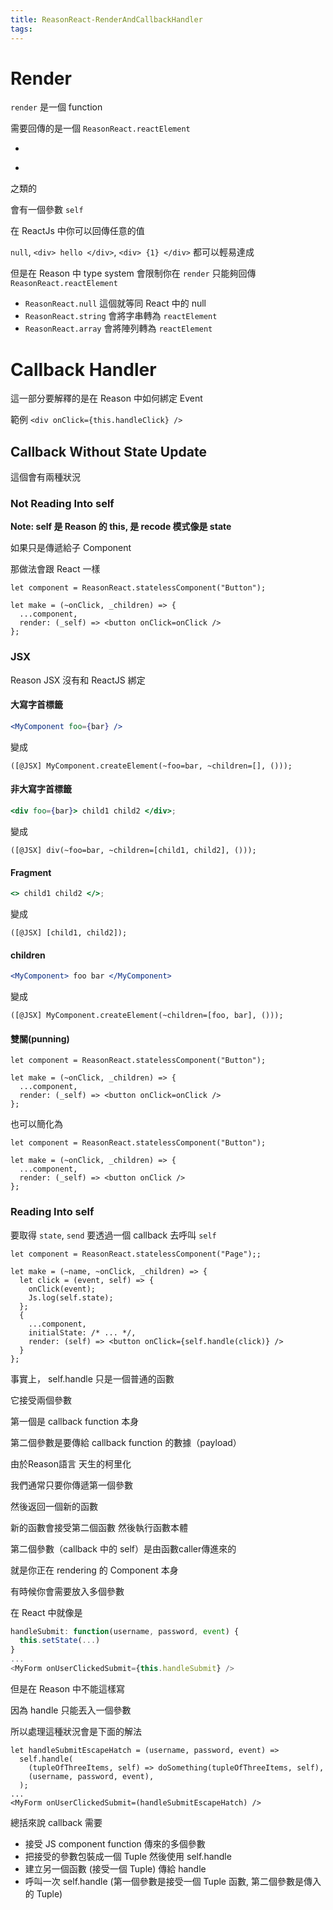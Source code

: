 ```yaml
---
title: ReasonReact-RenderAndCallbackHandler
tags:
---
```


# Render

`render` 是一個 function

需要回傳的是一個 `ReasonReact.reactElement`

* <div />
* <MyComponent />

之類的

會有一個參數 `self`

在 ReactJs 中你可以回傳任意的值

`null`, `<div> hello </div>`, `<div> {1} </div>` 都可以輕易達成

但是在 Reason 中 type system 會限制你在 `render` 只能夠回傳 `ReasonReact.reactElement`

* `ReasonReact.null` 這個就等同 React 中的 null
* `ReasonReact.string` 會將字串轉為 `reactElement`
* `ReasonReact.array` 會將陣列轉為 `reactElement`

# Callback Handler

這一部分要解釋的是在 Reason 中如何綁定 Event

範例 `<div onClick={this.handleClick} />`

## Callback Without State Update

這個會有兩種狀況

### Not Reading Into self

**Note: self 是 Reason 的 this, 是 recode 模式像是 state**

如果只是傳遞給子 Component

那做法會跟 React 一樣

```reason
let component = ReasonReact.statelessComponent("Button");

let make = (~onClick, _children) => {
  ...component,
  render: (_self) => <button onClick=onClick />
};
```

### JSX

Reason JSX 沒有和 ReactJS 綁定

#### 大寫字首標籤

```jsx
<MyComponent foo={bar} />
```

變成

```reason
([@JSX] MyComponent.createElement(~foo=bar, ~children=[], ()));
```

#### 非大寫字首標籤

```jsx
<div foo={bar}> child1 child2 </div>;
```

變成

```reason
([@JSX] div(~foo=bar, ~children=[child1, child2], ()));
```

#### Fragment

```jsx
<> child1 child2 </>;
```

變成

```reason
([@JSX] [child1, child2]);
```

#### children

```jsx
<MyComponent> foo bar </MyComponent>
```

變成

```reason
([@JSX] MyComponent.createElement(~children=[foo, bar], ()));
```

#### 雙關(punning)

```reason
let component = ReasonReact.statelessComponent("Button");

let make = (~onClick, _children) => {
  ...component,
  render: (_self) => <button onClick=onClick />
};
```

也可以簡化為

```reason
let component = ReasonReact.statelessComponent("Button");

let make = (~onClick, _children) => {
  ...component,
  render: (_self) => <button onClick />
};
```

### Reading Into self

要取得 `state`, `send` 要透過一個 callback 去呼叫 `self`

```reason
let component = ReasonReact.statelessComponent("Page");;

let make = (~name, ~onClick, _children) => {
  let click = (event, self) => {
    onClick(event);
    Js.log(self.state);
  };
  {
    ...component,
    initialState: /* ... */,
    render: (self) => <button onClick={self.handle(click)} />
  }
};
```

事實上， self.handle 只是一個普通的函數

它接受兩個參數

第一個是 callback function 本身

第二個參數是要傳給 callback function 的數據（payload）

由於Reason語言 天生的柯里化

我們通常只要你傳遞第一個參數

然後返回一個新的函數

新的函數會接受第二個函數 然後執行函數本體

第二個參數（callback 中的 self）是由函數caller傳進來的

就是你正在 rendering 的 Component 本身

有時候你會需要放入多個參數

在 React 中就像是

```javascript
handleSubmit: function(username, password, event) {
  this.setState(...)
}
...
<MyForm onUserClickedSubmit={this.handleSubmit} />
```

但是在 Reason 中不能這樣寫

因為 handle 只能丟入一個參數

所以處理這種狀況會是下面的解法

```reason
let handleSubmitEscapeHatch = (username, password, event) =>
  self.handle(
    (tupleOfThreeItems, self) => doSomething(tupleOfThreeItems, self),
    (username, password, event),
  );
...
<MyForm onUserClickedSubmit=(handleSubmitEscapeHatch) />
```

總括來說 callback 需要
* 接受 JS component function 傳來的多個參數
* 把接受的參數包裝成一個 Tuple 然後使用 self.handle
* 建立另一個函數 (接受一個 Tuple) 傳給 handle
* 呼叫一次 self.handle (第一個參數是接受一個 Tuple 函數, 第二個參數是傳入的 Tuple)